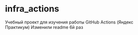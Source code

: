 # infra_actions
Учебный проект для изучения работы GitHub Actions (Яндекс Практикум)
Изменили readme 6й раз